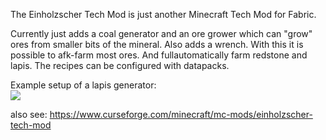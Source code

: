The Einholzscher Tech Mod is just another Minecraft Tech Mod for Fabric.

Currently just adds a coal generator and an ore grower which can "grow" ores from smaller bits of the mineral. Also adds a wrench. With this it is possible to afk-farm most ores. And fullautomatically farm redstone and lapis. The recipes can be configured with datapacks.

Example setup of a lapis generator:  
![](https://github.com/Albert-Einholz/Einholzscher-Tech-Mod/blob/master/media/description/gif/trailer.gif)

also see: https://www.curseforge.com/minecraft/mc-mods/einholzscher-tech-mod
